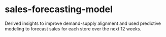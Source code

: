 # sales-forecasting-model
Derived insights to improve demand-supply alignment and used predictive modeling to  forecast sales for each store over the next 12 weeks.
